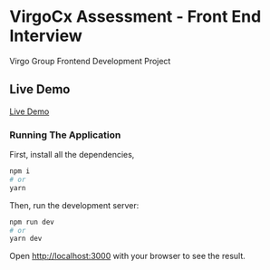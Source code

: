 # VirgoCx Assessment - Front End Interview
Virgo Group Frontend Development Project

## Live Demo
[Live Demo](https://virgocx-assessment.vercel.app/)

### Running The Application
First, install all the dependencies,
```bash
npm i
# or
yarn
```

Then, run the development server:

```bash
npm run dev
# or
yarn dev
```

Open [http://localhost:3000](http://localhost:3000) with your browser to see the result.

